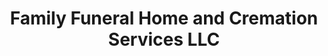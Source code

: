 ---
title: "Family Funeral Home and Cremation Services LLC"
url: /dunn/family-funeral-home-and-cremation-services-llc/
shop: Bestattungen
---